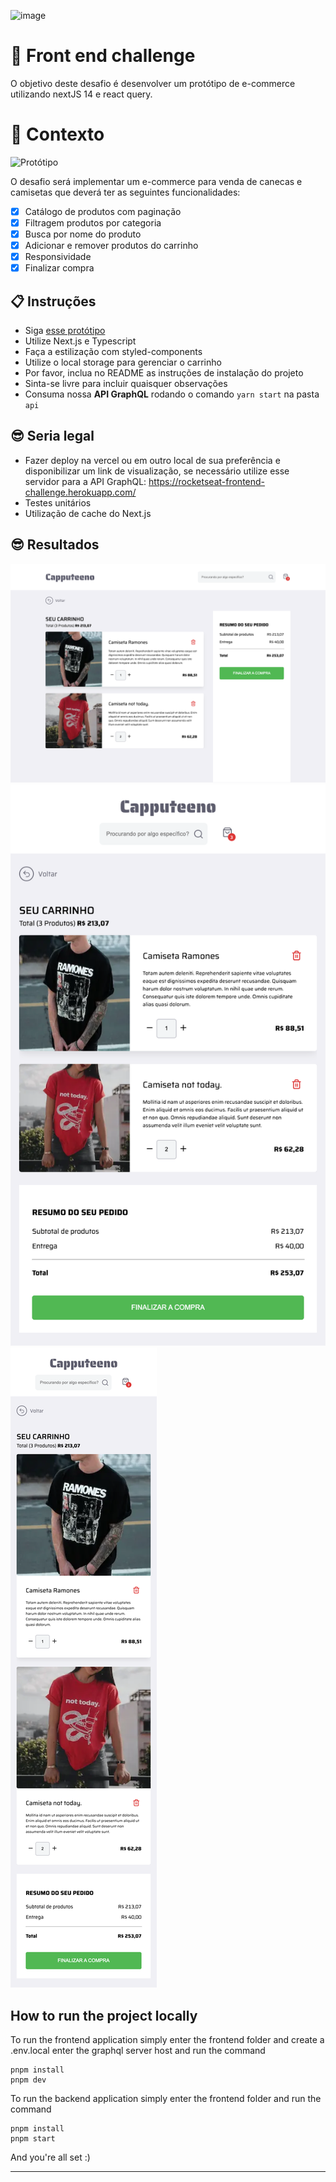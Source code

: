 ![image](https://user-images.githubusercontent.com/40845824/121069742-3accdb00-c7a4-11eb-87d0-3dc47e433762.png)


# 🚀 Front end challenge

O objetivo deste desafio é desenvolver um protótipo de e-commerce utilizando nextJS 14 e react query.


# 🧠 Contexto

![Protótipo](https://storage.googleapis.com/xesque-dev/challenge-images/prototipo.png?42)

O desafio será implementar um e-commerce para venda de canecas e camisetas que deverá ter as seguintes funcionalidades:
- [x] Catálogo de produtos com paginação
- [x] Filtragem produtos por categoria
- [x] Busca por nome do produto
- [x] Adicionar e remover produtos do carrinho
- [x] Responsividade
- [x] Finalizar compra

## 📋 Instruções
- Siga [esse protótipo](https://www.figma.com/file/rET9F2CeUEJdiVN7JRu993/E-commerce---capputeeno?node-id=680%3A6449)
- Utilize Next.js e Typescript
- Faça a estilização com styled-components
- Utilize o local storage para gerenciar o carrinho
- Por favor, inclua no README as instruções de instalação do projeto
- Sinta-se livre para incluir quaisquer observações
- Consuma nossa **API GraphQL** rodando o comando `yarn start` na pasta `api`

## 😎 Seria legal
- Fazer deploy na vercel ou em outro local de sua preferência e disponibilizar um link de visualização, se necessário utilize esse servidor para a API GraphQL:  https://rocketseat-frontend-challenge.herokuapp.com/
- Testes unitários
- Utilização de cache do Next.js

## 😎 Resultados
![alt text](docs/images/homepage.png)
![alt text](docs/images/checkout.png)
![alt text](docs/images/checkout_responsive.png)

## How to run the project locally
To run the frontend application simply enter the frontend folder and create a .env.local enter the graphql server host and run the command
```
pnpm install
pnpm dev
```


To run the backend application simply enter the frontend folder and run the command
```
pnpm install
pnpm start
```

And you're all set :)

---
